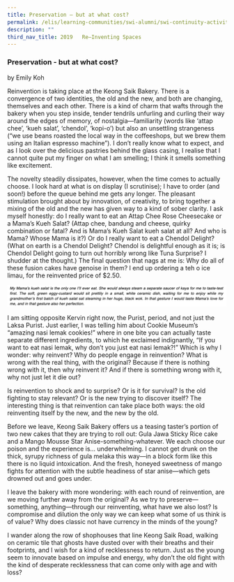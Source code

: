 ```yaml
---
title: Preservation – but at what cost?
permalink: /elis/learning-communities/swi-alumni/swi-continuity-activities/preservation-but-at-what-cost/
description: ""
third_nav_title: 2019   Re–Inventing Spaces
---
```

### Preservation - but at what cost?

by Emily Koh

Reinvention is taking place at the Keong Saik Bakery. There is a convergence of two identities, the old and the new, and both are changing, themselves and each other. There is a kind of charm that wafts through the bakery when you step inside, tender tendrils unfurling and curling their way around the edges of memory, of nostalgia—familiarity (words like ‘attap chee’, ‘kueh salat’, ‘chendol’, ‘kopi-o’) but also an unsettling strangeness (“we use beans roasted the local way in the coffeeshops, but we brew them using an Italian espresso machine”). I don’t really know what to expect, and as I look over the delicious pastries behind the glass casing, I realise that I cannot quite put my finger on what I am smelling; I think it smells something like excitement. 

The novelty steadily dissipates, however, when the time comes to actually choose. I look hard at what is on display (I scrutinise); I have to order (and soon!) before the queue behind me gets any longer. The pleasant stimulation brought about by innovation, of creativity, to bring together a mixing of the old and the new has given way to a kind of sober clarity. I ask myself honestly: do I really want to eat an Attap Chee Rose Cheesecake or a Mama’s Kueh Salat? (Attap chee, bandung and cheese, quirky combination or fatal? And is Mama’s Kueh Salat kueh salat at all? And who is Mama? Whose Mama is it?) Or do I really want to eat a Chendol Delight? (What on earth is a Chendol Delight? Chendol is delightful enough as it is; is Chendol Delight going to turn out horribly wrong like Tuna Surprise? I shudder at the thought.) The final question that nags at me is: Why do all of these fusion cakes have genoise in them? I end up ordering a teh o ice limau, for the reinvented price of $2.50. 

<img src="/images/preservation.png" 
     style="width:600px">

I am sitting opposite Kervin right now, the Purist, period, and not just the Laksa Purist. Just earlier, I was telling him about Cookie Museum’s “amazing nasi lemak cookies!” where in one bite you can actually taste separate different ingredients, to which he exclaimed indignantly, “If you want to eat nasi lemak, why don’t you just eat nasi lemak?!” Which is why I wonder: why reinvent? Why do people engage in reinvention? What is wrong with the real thing, with the original? Because if there is nothing wrong with it, then why reinvent it? And if there is something wrong with it, why not just let it die out?

Is reinvention to shock and to surprise? Or is it for survival? Is the old fighting to stay relevant? Or is the new trying to discover itself? The interesting thing is that reinvention can take place both ways: the old reinventing itself by the new, and the new by the old.

Before we leave, Keong Saik Bakery offers us a teasing taster’s portion of two new cakes that they are trying to roll out: Gula Jawa Sticky Rice cake and a Mango Mousse Star Anise-something-whatever. We each choose our poison and the experience is… underwhelming. I cannot get drunk on the thick, syrupy richness of gula melaka this way—in a block form like this there is no liquid intoxication. And the fresh, honeyed sweetness of mango fights for attention with the subtle headiness of star anise—which gets drowned out and goes under. 

I leave the bakery with more wondering: with each round of reinvention, are we moving further away from the original? As we try to preserve—something, anything—through our reinventing, what have we also lost? Is compromise and dilution the only way we can keep what some of us think is of value? Why does classic not have currency in the minds of the young?

I wander along the row of shophouses that line Keong Saik Road, walking on ceramic tile that ghosts have dusted over with their breaths and their footprints, and I wish for a kind of recklessness to return. Just as the young seem to innovate based on impulse and energy, why don’t the old fight with the kind of desperate recklessness that can come only with age and with loss?